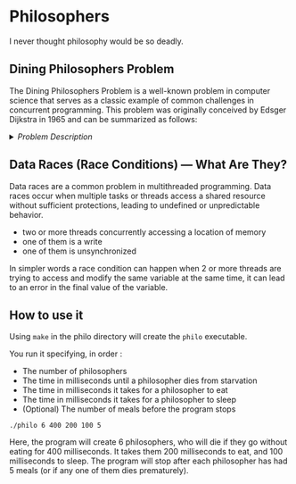 # Philosophers
I never thought philosophy would be so deadly.
## Dining Philosophers Problem
The Dining Philosophers Problem is a well-known problem in computer science that serves as a classic example of common challenges in concurrent programming. This problem was originally conceived by Edsger Dijkstra in 1965 and can be summarized as follows:
<details>
<summary><i>Problem Description</i></summary>
X amount of philosophers sit at a round table with bowls of food.
Forks are placed in front of each philosopher.
There are as many forks as philosophers.
All day the philosophers take turns eating, sleeping, and thinking.
A philosopher must have two forks in order to eat, and each fork
may only be used by one philosopher at a time. At any time a
philosopher can pick up or set down a fork,
but cannot start eating until picking up both forks.
The philosophers alternatively eat, sleep, or think.
While they are eating, they are not thinking nor sleeping,
while thinking, they are not eating nor sleeping,
and, of course, while sleeping, they are not eating nor thinking.
</details>

## Data Races (Race Conditions) — What Are They?
Data races are a common problem in multithreaded programming. Data races occur when multiple tasks or threads access a shared resource without sufficient protections, leading to undefined or unpredictable behavior.

- two or more threads concurrently accessing a location of memory
- one of them is a write
- one of them is unsynchronized

In simpler words a race condition can happen when 2 or more threads are trying to access and modify the same variable at the same time, it can lead to an error in the final value of the variable.

## How to use it
Using `make` in the philo directory will create the `philo` executable.

You run it specifying, in order :

- The number of philosophers
- The time in milliseconds until a philosopher dies from starvation
- The time in milliseconds it takes for a philosopher to eat
- The time in milliseconds it takes for a philosopher to sleep
- (Optional) The number of meals before the program stops

`./philo 6 400 200 100 5`

Here, the program will create 6 philosophers, who will die if they go without eating for 400 milliseconds. It takes them 200 milliseconds to eat, and 100 milliseconds to sleep. The program will stop after each philosopher has had 5 meals (or if any one of them dies prematurely).


